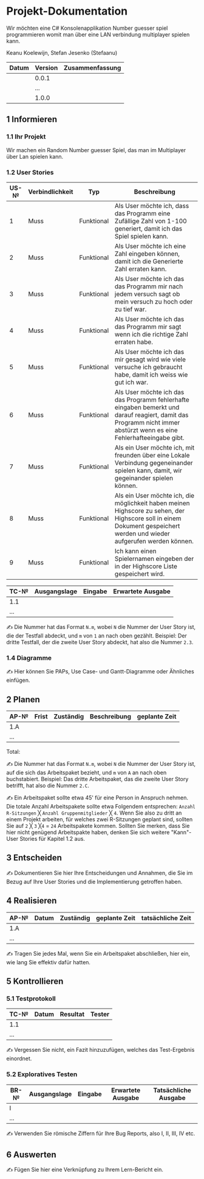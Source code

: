 # Projekt-Dokumentation

Wir möchten eine C# Konsolenapplikation Number guesser spiel programmieren womit man über eine LAN verbindung multiplayer spielen kann.

Keanu Koelewijn, Stefan Jesenko (Stefaanu)

| Datum | Version | Zusammenfassung                                              |
| ----- | ------- | ------------------------------------------------------------ |
|       | 0.0.1   |  |
|       | ...     |                                                              |
|       | 1.0.0   |                                                              |

## 1 Informieren

### 1.1 Ihr Projekt

Wir machen ein Random Number guesser Spiel, das man im Multiplayer über Lan spielen kann.

### 1.2 User Stories

| US-№ | Verbindlichkeit | Typ  | Beschreibung                       |
| ---- | --------------- | ---- | ---------------------------------- |
| 1    |Muss|Funktional|Als User möchte ich, dass das Programm eine Zufällige Zahl von 1-100 generiert, damit ich das Spiel spielen kann.|
| 2    |Muss|Funktional|Als User möchte ich eine Zahl eingeben können, damit ich die Generierte Zahl erraten kann.|
| 3    |Muss|Funktional|Als User möchte ich das das Programm mir nach jedem versuch sagt ob mein versuch zu hoch oder zu tief war.|
| 4    |Muss|Funktional|Als User möchte ich das das Programm mir sagt wenn ich die richtige Zahl erraten habe.|
| 5    |Muss|Funktional|Als User möchte ich das mir gesagt wird wie viele versuche ich gebraucht habe, damit ich weiss wie gut ich war.|
| 6    |Muss|Funktional|Als User möchte ich das das Programm fehlerhafte eingaben bemerkt und darauf reagiert, damit das Programm nicht immer abstürzt wenn es eine Fehlerhafteeingabe gibt.|
| 7    |Muss|Funktional| Als ein User möchte ich, mit freunden über eine Lokale Verbindung gegeneinander spielen kann, damit, wir gegeinander spielen können.|
| 8    |Muss|Funktional| Als ein User möchte ich, die möglichkeit haben meinen Highscore zu sehen, der Highscore soll in einem Dokument gespeichert werden und wieder aufgerufen werden können.|
| 9    | Muss|Funktional| Ich kann einen Spielernamen eingeben der in der Highscore Liste gespeichert wird.|


| TC-№ | Ausgangslage | Eingabe | Erwartete Ausgabe |
| ---- | ------------ | ------- | ----------------- |
| 1.1  |              |         |                   |
| ...  |              |         |                   |

✍️ Die Nummer hat das Format `N.m`, wobei `N` die Nummer der User Story ist, die der Testfall abdeckt, und `m` von `1` an nach oben gezählt. Beispiel: Der dritte Testfall, der die zweite User Story abdeckt, hat also die Nummer `2.3`.

### 1.4 Diagramme

✍️ Hier können Sie PAPs, Use Case- und Gantt-Diagramme oder Ähnliches einfügen.

## 2 Planen

| AP-№ | Frist | Zuständig | Beschreibung | geplante Zeit |
| ---- | ----- | --------- | ------------ | ------------- |
| 1.A  |       |           |              |               |
| ...  |       |           |              |               |

Total: 

✍️ Die Nummer hat das Format `N.m`, wobei `N` die Nummer der User Story ist, auf die sich das Arbeitspaket bezieht, und `m` von `A` an nach oben buchstabiert. Beispiel: Das dritte Arbeitspaket, das die zweite User Story betrifft, hat also die Nummer `2.C`.

✍️ Ein Arbeitspaket sollte etwa 45' für eine Person in Anspruch nehmen. Die totale Anzahl Arbeitspakete sollte etwa Folgendem entsprechen: `Anzahl R-Sitzungen` ╳ `Anzahl Gruppenmitglieder` ╳ `4`. Wenn Sie also zu dritt an einem Projekt arbeiten, für welches zwei R-Sitzungen geplant sind, sollten Sie auf `2` ╳ `3` ╳`4` = `24` Arbeitspakete kommen. Sollten Sie merken, dass Sie hier nicht genügend Arbeitspakte haben, denken Sie sich weitere "Kann"-User Stories für Kapitel 1.2 aus.

## 3 Entscheiden

✍️ Dokumentieren Sie hier Ihre Entscheidungen und Annahmen, die Sie im Bezug auf Ihre User Stories und die Implementierung getroffen haben.

## 4 Realisieren

| AP-№ | Datum | Zuständig | geplante Zeit | tatsächliche Zeit |
| ---- | ----- | --------- | ------------- | ----------------- |
| 1.A  |       |           |               |                   |
| ...  |       |           |               |                   |

✍️ Tragen Sie jedes Mal, wenn Sie ein Arbeitspaket abschließen, hier ein, wie lang Sie effektiv dafür hatten.

## 5 Kontrollieren

### 5.1 Testprotokoll

| TC-№ | Datum | Resultat | Tester |
| ---- | ----- | -------- | ------ |
| 1.1  |       |          |        |
| ...  |       |          |        |

✍️ Vergessen Sie nicht, ein Fazit hinzuzufügen, welches das Test-Ergebnis einordnet.

### 5.2 Exploratives Testen

| BR-№ | Ausgangslage | Eingabe | Erwartete Ausgabe | Tatsächliche Ausgabe |
| ---- | ------------ | ------- | ----------------- | -------------------- |
| I    |              |         |                   |                      |
| ...  |              |         |                   |                      |

✍️ Verwenden Sie römische Ziffern für Ihre Bug Reports, also I, II, III, IV etc.

## 6 Auswerten

✍️ Fügen Sie hier eine Verknüpfung zu Ihrem Lern-Bericht ein.

